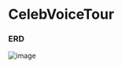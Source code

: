 # CelebVoiceTour

### ERD
![image](https://github.com/PSY222/CelebVoiceTour/assets/108808701/65cc66bb-e7e8-48f4-aec2-88f5b038c2f3)

